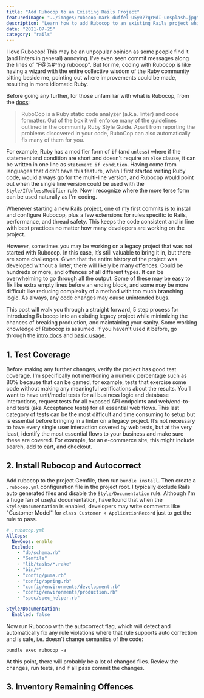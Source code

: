 ```yaml
---
title: "Add Rubocop to an Existing Rails Project"
featuredImage: "../images/rubocop-mark-duffel-U5y077qrMdI-unsplash.jpg"
description: "Learn how to add Rubocop to an existing Rails project while keeping your sanity."
date: "2021-07-25"
category: "rails"
---
```


I love Rubocop! This may be an unpopular opinion as some people find it (and linters in general) annoying. I've even seen commit messages along the lines of "F@%#^!ng rubocop". But for me, coding with Rubocop is like having a wizard with the entire collective wisdom of the Ruby community sitting beside me, pointing out where improvements could be made, resulting in more idiomatic Ruby.

Before going any further, for those unfamiliar with what is Rubocop, from the [docs](https://github.com/rubocop/rubocop):

> RuboCop is a Ruby static code analyzer (a.k.a. linter) and code formatter. Out of the box it will enforce many of the guidelines outlined in the community Ruby Style Guide. Apart from reporting the problems discovered in your code, RuboCop can also automatically fix many of them for you.

For example, Ruby has a modifier form of `if` (and `unless`) where if the statement and condition are short and doesn't require an `else` clause, it can be written in one line as `statement if condition`. Having come from languages that didn't have this feature, when I first started writing Ruby code, would always go for the multi-line version, and Rubocop would point out when the single line version could be used with the `Style/IfUnlessModifier` rule. Now I recognize where the more terse form can be used naturally as I'm coding.

Whenever starting a new Rails project, one of my first commits is to install and configure Rubocop, plus a few extensions for rules specific to Rails, performance, and thread safety. This keeps the code consistent and in line with best practices no matter how many developers are working on the project.

However, sometimes you may be working on a legacy project that was not started with Rubocop. In this case, it’s still valuable to bring it in, but there are some challenges. Given that the entire history of the project was developed without a linter, there will likely be many offences. Could be hundreds or more, and offences of all different types. It can be overwhelming to go through all the output. Some of these may be easy to fix like extra empty lines before an ending block, and some may be more difficult like reducing complexity of a method with too much branching logic. As always, any code changes may cause unintended bugs.

This post will walk you through a straight forward, 5 step process for introducing Rubocop into an existing legacy project while minimizing the chances of breaking production, and maintaining your sanity. Some working knowledge of Rubocop is assumed. If you haven't used it before, go through the [intro docs](https://docs.rubocop.org/rubocop/1.18/index.html) and [basic usage](https://docs.rubocop.org/rubocop/1.18/usage/basic_usage.html).

## 1. Test Coverage

Before making any further changes, verify the project has good test coverage. I'm specifically not mentioning a numeric percentage such as 80% because that can be gamed, for example, tests that exercise some code without making any meaningful verifications about the results. You'll want to have unit/model tests for all business logic and database interactions, request tests for all exposed API endpoints and web/end-to-end tests (aka Acceptance tests) for all essential web flows. This last category of tests can be the most difficult and time consuming to setup but is essential before bringing in a linter on a legacy project. It’s not necessary to have every single user interaction covered by web tests, but at the very least, identify the most essential flows to your business and make sure these are covered. For example, for an e-commerce site, this might include search, add to cart, and checkout.

## 2. Install Rubocop and Autocorrect

Add rubocop to the project Gemfile, then run `bundle install`. Then create a `.rubocop.yml` configuration file in the project root. I typically exclude Rails auto generated files and disable the `Style/Documentation` rule. Although I'm a huge fan of *useful* documentation, have found that when the `Style/Documentation` is enabled, developers may write comments like "Customer Model" for `class Customer < ApplicationRecord` just to get the rule to pass.

```yml
# .rubocop.yml
AllCops:
  NewCops: enable
  Exclude:
    - "db/schema.rb"
    - "Gemfile"
    - "lib/tasks/*.rake"
    - "bin/*"
    - "config/puma.rb"
    - "config/spring.rb"
    - "config/environments/development.rb"
    - "config/environments/production.rb"
    - "spec/spec_helper.rb"

Style/Documentation:
  Enabled: false
```

Now run Rubocop with the autocorrect flag, which will detect and automatically fix any rule violations where that rule supports auto correction and is safe, i.e. doesn't change semantics of the code:

```
bundle exec rubocop -a
```

At this point, there will probably be a lot of changed files. Review the changes, run tests, and if all pass commit the changes.

## 3. Inventory Remaining Offences